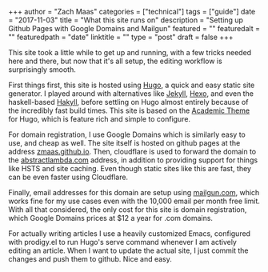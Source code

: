 +++
author = "Zach Maas"
categories = ["technical"]
tags = ["guide"]
date = "2017-11-03"
title = "What this site runs on"
description = "Setting up Github Pages with Google Domains and Mailgun"
featured = ""
featuredalt = ""
featuredpath = "date"
linktitle = ""
type = "post"
draft = false
+++

This site took a little while to get up and running, with a few tricks needed here and there, but now that it's all setup, the editing workflow is surprisingly smooth.

First things first, this site is hosted using [Hugo](https://gohugo.io), a quick and easy static site generator. I played around with alternatives like [Jekyll](https://jekyllrb.com), [Hexo](https://hexo.io), and even the haskell-based [Hakyll](https://jaspervdj.be/hakyll/), before settling on Hugo almost entirely because of the incredibly fast build times. This site is based on the [Academic Theme](https://github.com/gcushen/hugo-academic) for Hugo, which is feature rich and simple to configure.

For domain registration, I use Google Domains which is similarly easy to use, and cheap as well. The site itself is hosted on github pages at the address [zmaas.github.io](https://zmaas.github.io). Then, cloudflare is used to forward the domain to the [abstractlambda.com](https://abstractlambda.com) address, in addition to providing support for things like HSTS and site caching. Even though static sites like this are fast, they can be even faster using Cloudflare.

Finally, email addresses for this domain are setup using [mailgun.com](https://www.mailgun.com), which works fine for my use cases even with the 10,000 email per month free limit. With all that considered, the only cost for this site is domain registration, which Google Domains prices at $12 a year for .com domains.

For actually writing articles I use a heavily customized Emacs, configured with prodigy.el to run Hugo's serve command whenever I am actively editing an article. When I want to update the actual site, I just commit the changes and push them to github. Nice and easy.
